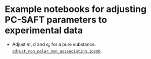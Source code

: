 # Example notebooks for adjusting PC-SAFT parameters to experimental data

- Adjust $m$, $\sigma$ and $\epsilon_k$ for a pure substance. [`adjust_non_polar_non_asssociating.ipynb`](adjust_non_polar_non_asssociating.ipynb).
